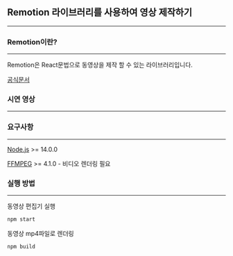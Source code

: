 ## Remotion 라이브러리를 사용하여 영상 제작하기

---

### Remotion이란?

---

Remotion은 React문법으로 동영상을 제작 할 수 있는 라이브러리입니다.

[공식문서](https://remotion.dev/docs)

### 시연 영상

---

### 요구사항

---

[Node.js](https://nodejs.org/en/download/) >= 14.0.0

[FFMPEG](https://github.com/adaptlearning/adapt_authoring/wiki/Installing-FFmpeg) >= 4.1.0 - 비디오 렌더링 필요

### 실행 방법

---

동영상 편집기 실행

```bash
npm start
```

동영상 mp4파일로 렌더링

```bash
npm build
```
